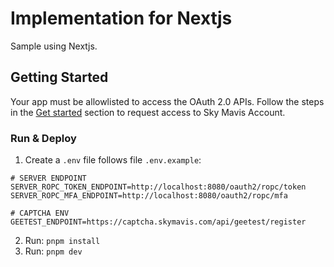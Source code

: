 # Implementation for Nextjs

Sample using Nextjs.

## Getting Started

Your app must be allowlisted to access the OAuth 2.0 APIs. Follow the steps in the [Get started](https://docs.skymavis.com/docs/sma-get-started#get-started) section to request access to Sky Mavis Account.

### Run & Deploy

1. Create a `.env` file follows file `.env.example`:

```
# SERVER ENDPOINT
SERVER_ROPC_TOKEN_ENDPOINT=http://localhost:8080/oauth2/ropc/token
SERVER_ROPC_MFA_ENDPOINT=http://localhost:8080/oauth2/ropc/mfa

# CAPTCHA ENV
GEETEST_ENDPOINT=https://captcha.skymavis.com/api/geetest/register
```

2. Run: `pnpm install`
3. Run: `pnpm dev`
